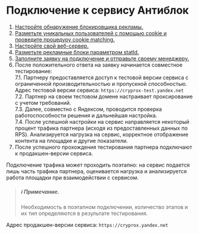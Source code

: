 # Подключение к сервису Антиблок

1. [Настройте обнаружение блокировщика рекламы.](integration/1.ADBLOCK_DETECT.md)
2. [Разметьте уникальных пользователей с помощью cookie и проведите процедуру cookie matching.](integration/2.COOKIE_MATCHING.md)
3. [Настройте свой веб-сервер.](integration/3.CONFIGURE_NGINX.md)
4. [Разметьте рекламные блоки параметром statId.](integration/4.MARK_STAT_ID.md)
5. [Заполните заявку на подключение и отправьте своему менеджеру.](integration/5.APPLY_FOR_PARTICIPATION.md)
7. После положительного ответа на заявку начинается совместное тестирование:<br>
7.1. Партнеру предоставляется доступ к тестовой версии сервиса с ограниченной производительностью и пропускной способностью. Адрес тестовой версии сервиса: `https://cryprox-test.yandex.net`<br>
7.2. Партнер на своем тестовом домене настраивает проксирование с учетом требований.<br>
7.3. Далее, совместно с Яндексом, проводится проверка работоспособности решения и дальнейшая настройка.<br>
7.4. После успешной настройки на сервис направляется некоторый процент трафика партнера (исходя из предоставленных данных по RPS). Анализируется нагрузка на сервис, корректное отображение контента на площадке и другие показатели.
8. После успешного прохождения тестирования партнера подключают к продакшен-версии сервиса.

Подключение трафика может проходить поэтапно: на сервис подается лишь часть трафика партнера, оценивается нагрузка и анализируется работа площадки при взаимодействии с сервисом.

>##### &#8505; Примечание.<br>
>Необходимость в поэтапном подключении, количество этапов и их тип определяются в результате тестирования.

Адрес продакшен-версии сервиса: `https://cryprox.yandex.net`
